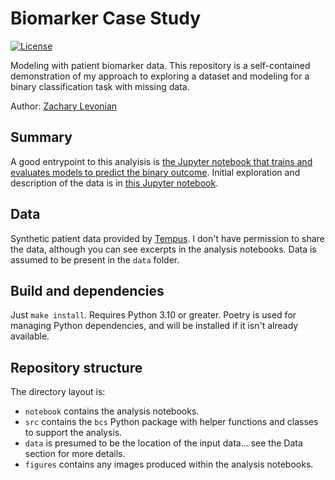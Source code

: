 # Biomarker Case Study

[![License](https://img.shields.io/github/license/levon003/biomarker-case-study)](https://github.com/levon003/biomarker-case-study/blob/main/LICENSE)


Modeling with patient biomarker data. This repository is a self-contained demonstration of my approach to exploring a dataset and modeling for a binary classification task with missing data.

Author: [Zachary Levonian](https://github.com/levon003)

## Summary

A good entrypoint to this analyisis is [the Jupyter notebook that trains and evaluates models to predict the binary outcome](/notebook/DataModeling.ipynb). Initial exploration and description of the data is in [this Jupyter notebook](/notebook/DataExploration.ipynb).


## Data

Synthetic patient data provided by [Tempus](https://www.tempus.com). I don't have permission to share the data, although you can see excerpts in the analysis notebooks.
Data is assumed to be present in the `data` folder.

## Build and dependencies

Just `make install`. Requires Python 3.10 or greater.
Poetry is used for managing Python dependencies, and will be installed if it isn't already available.

## Repository structure

The directory layout is:

- `notebook` contains the analysis notebooks.
- `src` contains the `bcs` Python package with helper functions and classes to support the analysis.
- `data` is presumed to be the location of the input data... see the Data section for more details.
- `figures` contains any images produced within the analysis notebooks.
